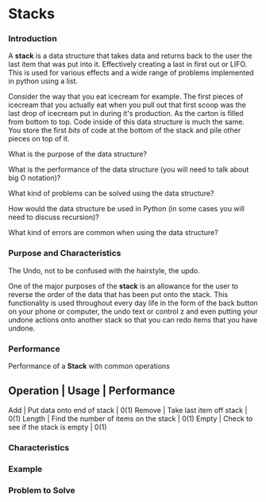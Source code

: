 # Stacks

### Introduction

A **stack** is a data structure that takes data and returns back to the user the last item that was put into it. Effectively creating a last in first out or LIFO. This is used for various effects and a wide range of problems implemented in python using a list.

Consider the way that you eat icecream for example. The first pieces of icecream that you actually eat when you pull out that first scoop was the last drop of icecream put in during it's production. As the carton is filled from bottom to top. Code inside of this data structure is much the same. You store the first *bits* of code at the bottom of the stack and pile other pieces on top of it.

What is the purpose of the data structure?

What is the performance of the data structure (you will need to talk about big O notation)?

What kind of problems can be solved using the data structure?

How would the data structure be used in Python (in some cases you will need to discuss recursion)?

What kind of errors are common when using the data structure?



### Purpose and Characteristics
The Undo, not to be confused with the hairstyle, the updo.

One of the major purposes of the **stack** is an allowance for the user to reverse the order of the data that has been put onto the stack. This functionality is used throughout every day life in the form of the back button on your phone or computer, the undo text or control z and even putting your undone actions onto another stack so that you can redo items that you have undone.

### Performance

Performance of a **Stack** with common operations

Operation | Usage                      | Performance
-------------------------------------------------
Add       | Put data onto end of stack | 0(1)
Remove    | Take last item off stack   | 0(1)
Length    | Find the number of items on the stack | 0(1)
Empty     | Check to see if the stack is empty | 0(1)




### Characteristics



### Example


### Problem to Solve

